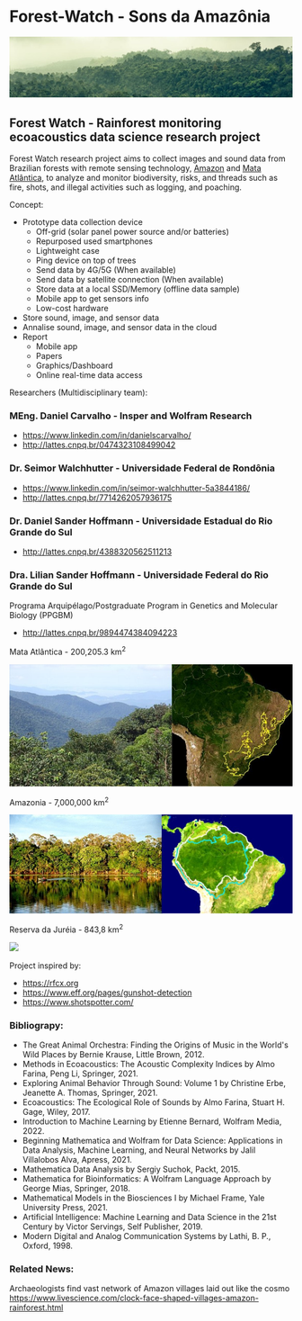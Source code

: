 # Forest-Watch - Sons da Amazônia
![rainforest](img/rainforest.jpg)

## Forest Watch - Rainforest monitoring ecoacoustics data science research project

Forest Watch research project aims to collect images and sound data from Brazilian forests with remote sensing technology, [Amazon](https://en.wikipedia.org/wiki/Amazon_rainforest) and [Mata Atlântica](https://en.wikipedia.org/wiki/Atlantic_Forest), to analyze and monitor biodiversity, risks, and threads such as fire, shots, and illegal activities such as logging, and poaching.

Concept:

- Prototype data collection device
  - Off-grid (solar panel power source and/or batteries)
  - Repurposed used smartphones
  - Lightweight case
  - Ping device on top of trees
  - Send data by 4G/5G (When available)
  - Send data by satellite connection (When available)
  - Store data at a local SSD/Memory (offline data sample)
  - Mobile app to get sensors info
  - Low-cost hardware
- Store sound, image, and sensor data
- Annalise sound, image, and sensor data in the cloud
- Report
  - Mobile app
  - Papers
  - Graphics/Dashboard
  - Online real-time data access 

Researchers (Multidisciplinary team):

### MEng. Daniel Carvalho - Insper and Wolfram Research
- https://www.linkedin.com/in/danielscarvalho/
-  http://lattes.cnpq.br/0474323108499042

### Dr. Seimor Walchhutter - Universidade Federal de Rondônia
- https://www.linkedin.com/in/seimor-walchhutter-5a3844186/
- http://lattes.cnpq.br/7714262057936175

### Dr. Daniel Sander Hoffmann - Universidade Estadual do Rio Grande do Sul
- http://lattes.cnpq.br/4388320562511213

### Dra. Lilian Sander Hoffmann - Universidade Federal do Rio Grande do Sul
Programa Arquipélago/Postgraduate Program in Genetics and Molecular Biology (PPGBM)
- http://lattes.cnpq.br/9894474384094223

Mata Atlântica - 200,205.3 km<sup>2</sup>

<img src="img/mataatlantica.jpg" width="600px">

Amazonia - 7,000,000 km<sup>2</sup>

<img src="img/amazonia.jpg" width="600px">

Reserva da Juréia - 843,8 km<sup>2</sup> 

<img src="https://meliponariodajureia.com.br/theme2/img/jureia.png" width="600px">

Project inspired by:
- https://rfcx.org
- https://www.eff.org/pages/gunshot-detection
- https://www.shotspotter.com/

### Bibliograpy:

- The Great Animal Orchestra: Finding the Origins of Music in the World's Wild Places
by Bernie Krause, Little Brown, 2012.
- Methods in Ecoacoustics: The Acoustic Complexity Indices by Almo Farina, Peng Li, Springer, 2021.
- Exploring Animal Behavior Through Sound: Volume 1 by Christine Erbe, Jeanette A. Thomas, Springer, 2021.
- Ecoacoustics: The Ecological Role of Sounds by Almo Farina, Stuart H. Gage, Wiley, 2017.
- Introduction to Machine Learning by Etienne Bernard, Wolfram Media, 2022.
- Beginning Mathematica and Wolfram for Data Science: Applications in Data Analysis, Machine Learning, and Neural Networks by Jalil Villalobos Alva, Apress, 2021.
- Mathematica Data Analysis by Sergiy Suchok, Packt, 2015.
- Mathematica for Bioinformatics: A Wolfram Language Approach by George Mias, Springer, 2018.
- Mathematical Models in the Biosciences I by Michael Frame, Yale University Press, 2021.
- Artificial Intelligence: Machine Learning and Data Science in the 21st Century by Victor Servings, Self Publisher, 2019.
- Modern Digital and Analog Communication Systems by Lathi, B. P., Oxford, 1998.

### Related News:

Archaeologists find vast network of Amazon villages laid out like the cosmo<br>
https://www.livescience.com/clock-face-shaped-villages-amazon-rainforest.html

